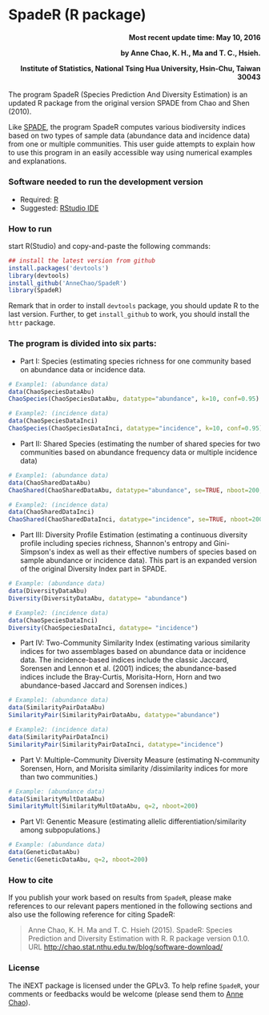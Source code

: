 <!-- README.md is generated from README.Rmd. Please edit that file -->



SpadeR (R package)
=====
<h4 style="text-align: right;">Most recent update time: May 10, 2016    

by Anne Chao, K. H., Ma and T. C., Hsieh.

Institute of Statistics, National Tsing Hua University, Hsin-Chu, Taiwan 30043</h4>


The program SpadeR (Species Prediction And Diversity Estimation) is an updated R package from the original version SPADE from Chao and Shen (2010).

Like [SPADE](http://chao.stat.nthu.edu.tw/wordpress/software_download/spader/), the program SpadeR computes various biodiversity indices based on two types of sample data (abundance data and incidence data) from one or multiple communities. This user guide attempts to explain how to use this program in an easily accessible way using numerical examples and explanations.


### Software needed to run the development version

-   Required: [R](http://cran.rstudio.com/)
-   Suggested: [RStudio IDE](http://www.rstudio.com/ide/download/)

### How to run
start R(Studio) and copy-and-paste the following commands:


```r
## install the latest version from github
install.packages('devtools')
library(devtools)
install_github('AnneChao/SpadeR')
library(SpadeR)
```

Remark that in order to install `devtools` package, you should update R
to the last version. Further, to get `install_github` to work, you
should install the `httr` package.

### The program is divided into six parts:

- Part I: Species (estimating species richness for one community based on abundance data or incidence data.


```r
# Example1: (abundance data)
data(ChaoSpeciesDataAbu)
ChaoSpecies(ChaoSpeciesDataAbu, datatype="abundance", k=10, conf=0.95)

# Example2: (incidence data)
data(ChaoSpeciesDataInci)
ChaoSpecies(ChaoSpeciesDataInci, datatype="incidence", k=10, conf=0.95) 

```

- Part II: Shared Species (estimating the number of shared species for two communities based on abundance frequency data or multiple incidence data)

```r
# Example1: (abundance data)
data(ChaoSharedDataAbu)
ChaoShared(ChaoSharedDataAbu, datatype="abundance", se=TRUE, nboot=200, conf=0.95) 

# Example2: (incidence data)
data(ChaoSharedDataInci)
ChaoShared(ChaoSharedDataInci, datatype="incidence", se=TRUE, nboot=200, conf=0.95) 

```

- Part III: Diversity Profile Estimation (estimating a continuous diversity profile including species richness, Shannon's entropy and Gini-Simpson's index as well as their effective numbers of species based on sample abundance or incidence data). This part is an expanded version of the original Diversity Index part in SPADE. 

```r
# Example: (abundance data)
data(DiversityDataAbu)
Diversity(DiversityDataAbu, datatype= "abundance")

# Example2: (incidence data)
data(ChaoSpeciesDataInci)
Diversity(ChaoSpeciesDataInci, datatype= "incidence")

```

- Part IV: Two-Community Similarity Index (estimating various similarity indices for two assemblages based on abundance data or incidence data. The incidence-based indices include the classic Jaccard, Sorensen and Lennon et al. (2001) indices; the abundance-based indices include the Bray-Curtis, Morisita-Horn, Horn and two abundance-based Jaccard and Sorensen indices.)


```r
# Example1: (abundance data)
data(SimilarityPairDataAbu)
SimilarityPair(SimilarityPairDataAbu, datatype="abundance")

# Example2: (incidence data)
data(SimilarityPairDataInci)
SimilarityPair(SimilarityPairDataInci, datatype="incidence")
```

- Part V: Multiple-Community Diversity Measure (estimating N-community Sorensen, Horn, and Morisita similarity /dissimilarity indices for more than two communities.)


```r
# Example: (abundance data)
data(SimilarityMultDataAbu)
SimilarityMult(SimilarityMultDataAbu, q=2, nboot=200)
```

- Part VI: Genentic Measure (estimating allelic differentiation/similarity among subpopulations.)


```r
# Example: (abundance data)
data(GeneticDataAbu)
Genetic(GeneticDataAbu, q=2, nboot=200)
```

### How to cite

If you publish your work based on results from `SpadeR`, please make references to our relevant papers mentioned in the following sections and also use the following reference for citing SpadeR:

> Anne Chao, K. H. Ma and T. C. Hsieh (2015). SpadeR: Species Prediction and Diversity Estimation with R. R package version 0.1.0. URL http://chao.stat.nthu.edu.tw/blog/software-download/

### License

The iNEXT package is licensed under the GPLv3. To help refine `SpadeR`, your comments or feedbacks would be welcome (please send them to [Anne Chao](chao@stat.nthu.edu.tw)).


